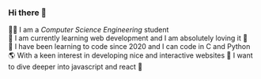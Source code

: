 ### Hi there 👋
👩‍🎓 I am a *Computer Science Engineering* student
<br />🌱 I am currently learning web development and I am absolutely loving it 🌸
<br />🐬 I have been learning to code since 2020 and I can code in C and Python
<br />🌎 With a keen interest in developing nice and interactive websites 🦚 I want to dive deeper into javascript and react 🌼

